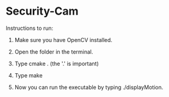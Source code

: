 # Security-Cam

Instructions to run:

1. Make sure you have OpenCV installed.

2. Open the folder in the terminal.

3. Type cmake . (the '.' is important) 

4. Type make 

5. Now you can run the executable by typing ./displayMotion.
